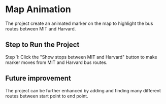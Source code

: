 # Map Animation

The project create an animated marker on the map to highlight the bus routes between MIT and Harvard.

## Step to Run the Project

Step 1: Click the "Show stops between MIT and Harvard" button to make marker moves from 
MIT and Harvard bus routes.
         
## Future improvement

The project can be further enhanced by adding and finding many different routes between start point 
to end point.
